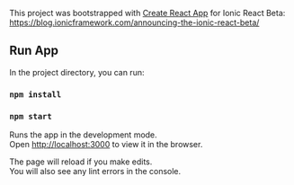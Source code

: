 This project was bootstrapped with [Create React App](https://github.com/facebook/create-react-app) for Ionic React Beta: https://blog.ionicframework.com/announcing-the-ionic-react-beta/

## Run App

In the project directory, you can run:

### `npm install`

### `npm start`

Runs the app in the development mode.<br>
Open [http://localhost:3000](http://localhost:3000) to view it in the browser.

The page will reload if you make edits.<br>
You will also see any lint errors in the console.
